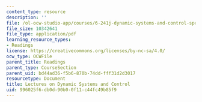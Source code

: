 ```yaml
---
content_type: resource
description: ''
file: /ol-ocw-studio-app/courses/6-241j-dynamic-systems-and-control-spring-2011/996025f6db0d90b00f11c44fc49b85f9_MIT6_241JS11_textbook.pdf
file_size: 10342641
file_type: application/pdf
learning_resource_types:
- Readings
license: https://creativecommons.org/licenses/by-nc-sa/4.0/
ocw_type: OCWFile
parent_title: Readings
parent_type: CourseSection
parent_uid: bd44ad36-f5b6-870b-74dd-fff31d2d3017
resourcetype: Document
title: Lectures on Dynamic Systems and Control
uid: 996025f6-db0d-90b0-0f11-c44fc49b85f9
---
```

